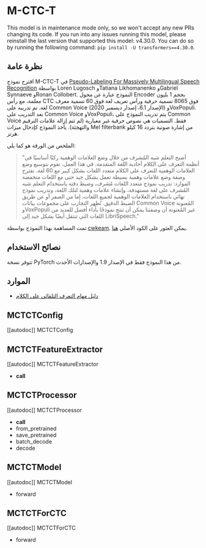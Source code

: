 # M-CTC-T

<Tip warning={true}>

This model is in maintenance mode only, so we won't accept any new PRs changing its code. If you run into any issues running this model, please reinstall the last version that supported this model: v4.30.0. You can do so by running the following command: `pip install -U transformers==4.30.0`.

</Tip>

## نظرة عامة

اقترح نموذج M-CTC-T في [Pseudo-Labeling For Massively Multilingual Speech Recognition](https://arxiv.org/abs/2111.00161) بواسطة Loren Lugosch وTatiana Likhomanenko وGabriel Synnaeve وRonan Collobert. النموذج عبارة عن محول Encoder بحجم 1 بليون معلمة، مع رأس CTC فوق 8065 تسمية حرفية ورأس تعريف لغة فوق 60 تسمية معرف لغة. تم تدريبه على Common Voice (الإصدار 6.1، إصدار ديسمبر 2020) وVoxPopuli. بعد التدريب على Common Voice وVoxPopuli، يتم تدريب النموذج على Common Voice فقط. التسميات هي نصوص حرفية غير معيارية (لم تتم إزالة علامات الترقيم والتهجئة). يأخذ النموذج كإدخال ميزات Mel filterbank من إشارة صوتية بتردد 16 كيلو هرتز.

الملخص من الورقة هو كما يلي:

> "أصبح التعلم شبه المُشرف من خلال وضع العلامات الوهمية ركنًا أساسيًا في أنظمة التعرف على الكلام أحادية اللغة المتقدمة. في هذا العمل، نقوم بتوسيع وضع العلامات الوهمية للتعرف على الكلام متعدد اللغات بشكل كبير مع 60 لغة. نقترح وصفة وضع علامات وهمية بسيطة تعمل بشكل جيد حتى مع اللغات منخفضة الموارد: تدريب نموذج متعدد اللغات مُشرف، وضبط دقته باستخدام التعلم شبه المُشرف على لغة مستهدفة، وإنشاء علامات وهمية لتلك اللغة، وتدريب نموذج نهائي باستخدام العلامات الوهمية لجميع اللغات، إما من الصفر أو عن طريق الضبط الدقيق. تُظهر التجارب على مجموعات بيانات Common Voice المُعنونة وVoxPopuli غير المُعنونة أن وصفتنا يمكن أن تنتج نموذجًا بأداء أفضل للعديد من اللغات التي تنتقل أيضًا بشكل جيد إلى LibriSpeech."

تمت المساهمة بهذا النموذج بواسطة [cwkeam](https://huggingface.co/cwkeam). يمكن العثور على الكود الأصلي [هنا](https://github.com/flashlight/wav2letter/tree/main/recipes/mling_pl).

## نصائح الاستخدام

تتوفر نسخة PyTorch من هذا النموذج فقط في الإصدار 1.9 والإصدارات الأحدث.

## الموارد

- [دليل مهام التعرف التلقائي على الكلام](../tasks/asr)

## MCTCTConfig

[[autodoc]] MCTCTConfig

## MCTCTFeatureExtractor

[[autodoc]] MCTCTFeatureExtractor

- __call__

## MCTCTProcessor

[[autodoc]] MCTCTProcessor

- __call__
- from_pretrained
- save_pretrained
- batch_decode
- decode

## MCTCTModel

[[autodoc]] MCTCTModel

- forward

## MCTCTForCTC

[[autodoc]] MCTCTForCTC

- forward